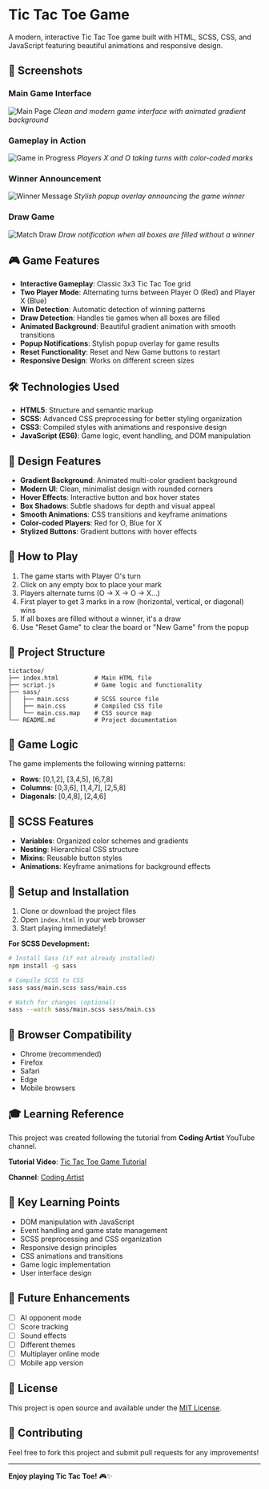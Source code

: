 # Tic Tac Toe Game

A modern, interactive Tic Tac Toe game built with HTML, SCSS, CSS, and JavaScript featuring beautiful animations and responsive design.

## 📸 Screenshots

### Main Game Interface
![Main Page](screenshots/mainpage.png)
*Clean and modern game interface with animated gradient background*

### Gameplay in Action
![Game in Progress](screenshots/xo.png)
*Players X and O taking turns with color-coded marks*

### Winner Announcement
![Winner Message](screenshots/winnermsg.png)
*Stylish popup overlay announcing the game winner*

### Draw Game
![Match Draw](screenshots/matchDraw.png)
*Draw notification when all boxes are filled without a winner*

## 🎮 Game Features

- **Interactive Gameplay**: Classic 3x3 Tic Tac Toe grid
- **Two Player Mode**: Alternating turns between Player O (Red) and Player X (Blue)
- **Win Detection**: Automatic detection of winning patterns
- **Draw Detection**: Handles tie games when all boxes are filled
- **Animated Background**: Beautiful gradient animation with smooth transitions
- **Popup Notifications**: Stylish popup overlay for game results
- **Reset Functionality**: Reset and New Game buttons to restart
- **Responsive Design**: Works on different screen sizes

## 🛠️ Technologies Used

- **HTML5**: Structure and semantic markup
- **SCSS**: Advanced CSS preprocessing for better styling organization
- **CSS3**: Compiled styles with animations and responsive design
- **JavaScript (ES6)**: Game logic, event handling, and DOM manipulation

## 🎨 Design Features

- **Gradient Background**: Animated multi-color gradient background
- **Modern UI**: Clean, minimalist design with rounded corners
- **Hover Effects**: Interactive button and box hover states
- **Box Shadows**: Subtle shadows for depth and visual appeal
- **Smooth Animations**: CSS transitions and keyframe animations
- **Color-coded Players**: Red for O, Blue for X
- **Stylized Buttons**: Gradient buttons with hover effects

## 🚀 How to Play

1. The game starts with Player O's turn
2. Click on any empty box to place your mark
3. Players alternate turns (O → X → O → X...)
4. First player to get 3 marks in a row (horizontal, vertical, or diagonal) wins
5. If all boxes are filled without a winner, it's a draw
6. Use "Reset Game" to clear the board or "New Game" from the popup

## 📁 Project Structure

```
tictactoe/
├── index.html          # Main HTML file
├── script.js           # Game logic and functionality
├── sass/
│   ├── main.scss       # SCSS source file
│   ├── main.css        # Compiled CSS file
│   └── main.css.map    # CSS source map
└── README.md           # Project documentation
```

## 🎯 Game Logic

The game implements the following winning patterns:
- **Rows**: [0,1,2], [3,4,5], [6,7,8]
- **Columns**: [0,3,6], [1,4,7], [2,5,8]
- **Diagonals**: [0,4,8], [2,4,6]

## 🎨 SCSS Features

- **Variables**: Organized color schemes and gradients
- **Nesting**: Hierarchical CSS structure
- **Mixins**: Reusable button styles
- **Animations**: Keyframe animations for background effects

## 🔧 Setup and Installation

1. Clone or download the project files
2. Open `index.html` in your web browser
3. Start playing immediately!

**For SCSS Development:**
```bash
# Install Sass (if not already installed)
npm install -g sass

# Compile SCSS to CSS
sass sass/main.scss sass/main.css

# Watch for changes (optional)
sass --watch sass/main.scss sass/main.css
```

## 📱 Browser Compatibility

- Chrome (recommended)
- Firefox
- Safari
- Edge
- Mobile browsers

## 🎓 Learning Reference

This project was created following the tutorial from **Coding Artist** YouTube channel.

**Tutorial Video**: [Tic Tac Toe Game Tutorial](https://youtu.be/al_AgC2NSCo?si=uhW1m58mhZMgsH2Y)

**Channel**: [Coding Artist](https://www.youtube.com/@CodingArtist)

## 🌟 Key Learning Points

- DOM manipulation with JavaScript
- Event handling and game state management
- SCSS preprocessing and CSS organization
- Responsive design principles
- CSS animations and transitions
- Game logic implementation
- User interface design

## 🔮 Future Enhancements

- [ ] AI opponent mode
- [ ] Score tracking
- [ ] Sound effects
- [ ] Different themes
- [ ] Multiplayer online mode
- [ ] Mobile app version

## 📄 License

This project is open source and available under the [MIT License](LICENSE).

## 🤝 Contributing

Feel free to fork this project and submit pull requests for any improvements!

---

**Enjoy playing Tic Tac Toe!** 🎮✨